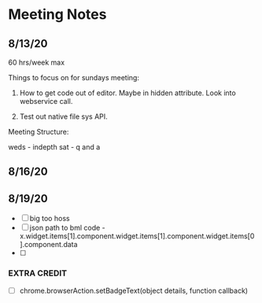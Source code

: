 # Meeting Notes

## 8/13/20

60 hrs/week max

Things to focus on for sundays meeting:

1) How to get code out of editor. Maybe in hidden attribute. Look into webservice call.

2) Test out native file sys API.

Meeting Structure:

weds - indepth
sat - q and a

## 8/16/20

## 8/19/20

- [ ] big too hoss
- [ ] json path to bml code - x.widget.items[1].component.widget.items[1].component.widget.items[0].component.data
- [ ] 

### EXTRA CREDIT
- [ ] chrome.browserAction.setBadgeText(object details, function callback)